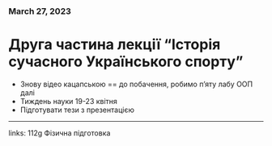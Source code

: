 
### March 27, 2023

# Друга частина лекції “Історія сучасного Українського спорту”

- Знову відео кацапською == до побачення, робимо п’яту лабу ООП далі
- Тиждень науки 19-23 квітня
- Підготувати тези з презентацією



---

links: 112g Фізична підготовка

